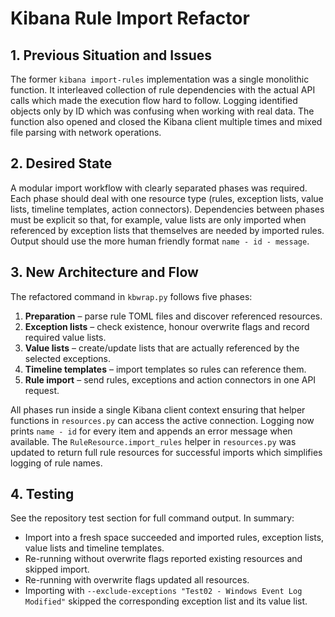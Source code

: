 # Kibana Rule Import Refactor

## 1. Previous Situation and Issues
The former `kibana import-rules` implementation was a single monolithic
function.  It interleaved collection of rule dependencies with the actual
API calls which made the execution flow hard to follow.  Logging identified
objects only by ID which was confusing when working with real data.  The
function also opened and closed the Kibana client multiple times and mixed
file parsing with network operations.

## 2. Desired State
A modular import workflow with clearly separated phases was required.  Each
phase should deal with one resource type (rules, exception lists, value
lists, timeline templates, action connectors).  Dependencies between phases
must be explicit so that, for example, value lists are only imported when
referenced by exception lists that themselves are needed by imported rules.
Output should use the more human friendly format `name - id - message`.

## 3. New Architecture and Flow
The refactored command in `kbwrap.py` follows five phases:

1. **Preparation** – parse rule TOML files and discover referenced resources.
2. **Exception lists** – check existence, honour overwrite flags and record
   required value lists.
3. **Value lists** – create/update lists that are actually referenced by the
   selected exceptions.
4. **Timeline templates** – import templates so rules can reference them.
5. **Rule import** – send rules, exceptions and action connectors in one API
   request.

All phases run inside a single Kibana client context ensuring that helper
functions in `resources.py` can access the active connection.  Logging now
prints `name - id` for every item and appends an error message when
available.  The `RuleResource.import_rules` helper in `resources.py` was
updated to return full rule resources for successful imports which simplifies
logging of rule names.

## 4. Testing
See the repository test section for full command output.  In summary:

- Import into a fresh space succeeded and imported rules, exception lists,
  value lists and timeline templates.
- Re-running without overwrite flags reported existing resources and skipped
  import.
- Re-running with overwrite flags updated all resources.
- Importing with `--exclude-exceptions "Test02 - Windows Event Log Modified"`
  skipped the corresponding exception list and its value list.

